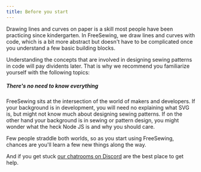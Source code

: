```yaml
---
title: Before you start
---
```


Drawing lines and curves on paper is a skill most people have been practicing since kindergarten.
In FreeSewing, we draw lines and curves with code, which is a bit more abstract
but doesn't have to be complicated once you understand a few basic building blocks.

Understanding the concepts that are involved in designing sewing patterns in code will pay dividents later.
That is why we recommend you familiarize yourself with the following topics:

<ReadMore list />

<Note>

##### There's no need to know everything

FreeSewing sits at the intersection of the world of makers and developers.
If your background is in development, you will need no explaining what SVG is, but might not
know much about designing sewing patterns.
If on the other hand your background is in sewing or pattern design, you might wonder what
the heck Node JS is and why you should care.

Few people straddle both worlds, so as you start using FreeSewing, chances are
you'll learn a few new things along the way.

And if you get stuck [our chatrooms on Discord](https://discord.freesewing.org/) are the best place to get help.
</Note>

